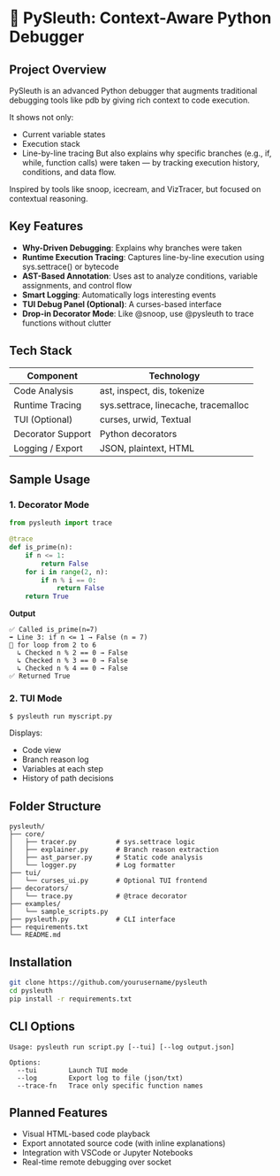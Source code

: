 # 🧠 PySleuth: Context-Aware Python Debugger

## Project Overview
PySleuth is an advanced Python debugger that augments traditional debugging tools like pdb by giving rich context to code execution.

It shows not only:
- Current variable states
- Execution stack
- Line-by-line tracing
But also explains why specific branches (e.g., if, while, function calls) were taken — by tracking execution history, conditions, and data flow.

Inspired by tools like snoop, icecream, and VizTracer, but focused on contextual reasoning.

## Key Features
- **Why-Driven Debugging**: Explains why branches were taken
- **Runtime Execution Tracing**: Captures line-by-line execution using sys.settrace() or bytecode
- **AST-Based Annotation**: Uses ast to analyze conditions, variable assignments, and control flow
- **Smart Logging**: Automatically logs interesting events
- **TUI Debug Panel (Optional)**: A curses-based interface
- **Drop-in Decorator Mode**: Like @snoop, use @pysleuth to trace functions without clutter

## Tech Stack
| Component         | Technology                |
|-------------------|--------------------------|
| Code Analysis     | ast, inspect, dis, tokenize |
| Runtime Tracing   | sys.settrace, linecache, tracemalloc |
| TUI (Optional)    | curses, urwid, Textual    |
| Decorator Support | Python decorators         |
| Logging / Export  | JSON, plaintext, HTML     |

## Sample Usage
### 1. Decorator Mode
```python
from pysleuth import trace

@trace
def is_prime(n):
    if n <= 1:
        return False
    for i in range(2, n):
        if n % i == 0:
            return False
    return True
```
**Output**
```
✅ Called is_prime(n=7)
➡️ Line 3: if n <= 1 → False (n = 7)
🔁 for loop from 2 to 6
  ↳ Checked n % 2 == 0 → False
  ↳ Checked n % 3 == 0 → False
  ↳ Checked n % 4 == 0 → False
✅ Returned True
```

### 2. TUI Mode
```
$ pysleuth run myscript.py
```
Displays:
- Code view
- Branch reason log
- Variables at each step
- History of path decisions

## Folder Structure
```
pysleuth/
├── core/
│   ├── tracer.py          # sys.settrace logic
│   ├── explainer.py       # Branch reason extraction
│   ├── ast_parser.py      # Static code analysis
│   └── logger.py          # Log formatter
├── tui/
│   └── curses_ui.py       # Optional TUI frontend
├── decorators/
│   └── trace.py           # @trace decorator
├── examples/
│   └── sample_scripts.py
├── pysleuth.py            # CLI interface
├── requirements.txt
└── README.md
```

## Installation
```bash
git clone https://github.com/yourusername/pysleuth
cd pysleuth
pip install -r requirements.txt
```

## CLI Options
```
Usage: pysleuth run script.py [--tui] [--log output.json]

Options:
  --tui        Launch TUI mode
  --log        Export log to file (json/txt)
  --trace-fn   Trace only specific function names
```

## Planned Features
- Visual HTML-based code playback
- Export annotated source code (with inline explanations)
- Integration with VSCode or Jupyter Notebooks
- Real-time remote debugging over socket 